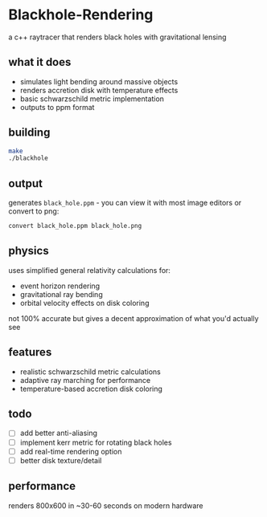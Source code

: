 # Blackhole-Rendering

a c++ raytracer that renders black holes with gravitational lensing

## what it does

- simulates light bending around massive objects
- renders accretion disk with temperature effects  
- basic schwarzschild metric implementation
- outputs to ppm format

## building

```bash
make
./blackhole
```

## output

generates `black_hole.ppm` - you can view it with most image editors or convert to png:

```bash
convert black_hole.ppm black_hole.png
```

## physics

uses simplified general relativity calculations for:
- event horizon rendering
- gravitational ray bending  
- orbital velocity effects on disk coloring

not 100% accurate but gives a decent approximation of what you'd actually see

## features
- realistic schwarzschild metric calculations
- adaptive ray marching for performance
- temperature-based accretion disk coloring

## todo

- [ ] add better anti-aliasing
- [ ] implement kerr metric for rotating black holes
- [ ] add real-time rendering option
- [ ] better disk texture/detail

## performance
renders 800x600 in ~30-60 seconds on modern hardware

